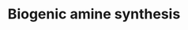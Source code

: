 ---
annotations:
- type: Pathway Ontology
  value: biogenic amine biosynthetic pathway
- type: Pathway Ontology
  value: dopamine degradation pathway
authors:
- AlexanderPico
- MaintBot
- Thomas
- Egonw
- Christine Chichester
- Mkutmon
- DeSl
- Eweitz
description: 'Biogenic amines are one of two broad classes of classical neurotransmitters
  (the other being amino acids) and include: acetylcholine, serotonin, histamine,
  and the catecholamines epinephrine, norepinephrine, and dopamine. Synthesis pathways
  for biogenic amines (in blue) follow solid arrows through enzymatic steps, while
  degradation steps follow the dashed arrows.  Source: http://www.whatislife.com/reader2/Metabolism/pathway/Neurotransmitter.html'
last-edited: 2021-05-14
organisms:
- Danio rerio
redirect_from:
- /index.php/Pathway:WP154
- /instance/WP154
schema-jsonld:
- '@context': https://schema.org/
  '@id': https://wikipathways.github.io/pathways/WP154.html
  '@type': Dataset
  creator:
    '@type': Organization
    name: WikiPathways
  description: 'Biogenic amines are one of two broad classes of classical neurotransmitters
    (the other being amino acids) and include: acetylcholine, serotonin, histamine,
    and the catecholamines epinephrine, norepinephrine, and dopamine. Synthesis pathways
    for biogenic amines (in blue) follow solid arrows through enzymatic steps, while
    degradation steps follow the dashed arrows.  Source: http://www.whatislife.com/reader2/Metabolism/pathway/Neurotransmitter.html'
  keywords:
  - Serotonin
  - ASMT
  - tph1
  - TH
  - Norepinephrine
  - Phenylalanine
  - Epinephrine
  - Acetylcholine
  - COMTa
  - zgc:112198
  - ache
  - HDC
  - Acetylserotonin
  - 5-Hydroxy-tryptophan
  - Dopamine
  - L-DOPA
  - MAOA
  - GABA
  - PNMT
  - ddc
  - DBH
  - Histamine
  - Tryptophane
  - Tyrosine
  - Histidine
  - CHAT
  - pah
  - gad1
  - COMPTb
  - Choline
  - aanat1
  - Melatonin
  - Glutamate
  license: CC0
  name: Biogenic amine synthesis
seo: CreativeWork
title: Biogenic amine synthesis
wpid: WP154
---